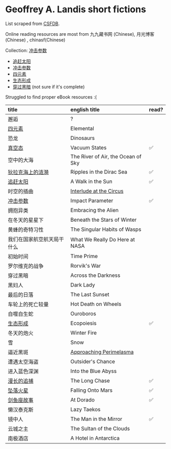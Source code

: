 # Geoffrey A. Landis short fictions

List scraped from [CSFDB](https://csfdb.scifi-wiki.com/people/754).

Online reading resources  are most from 九九藏书网 (Chinese), 月光博客 (Chinese) , chinasf(Chinese)

Collection: [冲击参数](http://st.kanxshuo.com/book-73635-1.html)

* [追赶太阳](http://st.kanxshuo.com/book-73635-3.html)
* [冲击参数](http://st.kanxshuo.com/book-73635-6.html)
* [四元素](http://st.kanxshuo.com/book-73635-10.html)
* [生态形成](http://st.kanxshuo.com/book-73635-19.html)
* [穿过黑暗](http://st.kanxshuo.com/book-73635-28.html) (not sure if it's complete)

Struggled to find proper eBook resources :(


| title                                                        | english title                      | read? |
| :----------------------------------------------------------- | :--------------------------------- | ----- |
| 邂逅                                                         | ?                                  |       |
| [四元素](http://st.kanxshuo.com/book-73635-10.html)          | Elemental                          |       |
| 恐龙                                                         | Dinosaurs                          |       |
| [真空态](https://www.99csw.com/book/10134/364697.htm)        | Vacuum States                      | ✅      |
| 空中的大海                                                   | The River of Air, the Ocean of Sky |       |
| [狄拉克海上的涟漪](https://www.williamlong.info/story/archives/355.html) | Ripples in the Dirac Sea           | ✅     |
| [追赶太阳](https://www.99csw.com/article/9288.htm)           | A Walk in the Sun                  | ✅     |
| 时空的插曲                                                   | [Interlude at the Circus](http://www.geoffreylandis.com/interlude.htp)            |       |
| [冲击参数]((http://st.kanxshuo.com/book-73635-6.html))       | Impact Parameter                   | ✅      |
| 拥抱异类                                                     | Embracing the Alien                |       |
| 在冬天的星星下                                               | Beneath the Stars of Winter        |       |
| 黄蜂的奇特习性                                               | The Singular Habits of Wasps       |       |
| 我们在国家航空航天局干什么                                   | What We Really Do Here at NASA     |       |
| 初始时间                                                     | Time Prime                         |       |
| 罗尔维克的战争                                               | Rorvik's War                       |       |
| 穿过黑暗                                                     | Across the Darkness                |       |
| 黑妇人                                                       | Dark Lady                          |       |
| 最后的日落                                                   | The Last Sunset                    |       |
| 车轮上的死亡较量                                             | Hot Death on Wheels                |       |
| 自噬自生蛇                                                   | Ouroboros                          |       |
| [生态形成](http://st.kanxshuo.com/book-73635-19.html)        | Ecopoiesis                         | ✅      |
| 冬天的炮火                                                   | Winter Fire                        |       |
| 雪                                                           | Snow                               |       |
| 逼近黑斑                                                     | [Approaching Perimelasma](http://www.infinityplus.co.uk/stories/perimelasma.htm)            |       |
| 遭遇太空海盗                                                 | Outsider's Chance                  |       |
| 进入蓝色深渊                                                 | Into the Blue Abyss                |       |
| [漫长的追捕](https://www.cdstm.cn/theme/khsj/khxs/dpxs/201807/t20180702_815923.html) | The Long Chase                     | ✅      |
| [坠落火星](https://www.williamlong.info/story/archives/1298.html) | Falling Onto Mars                  | ✅     |
| [剑鱼座故事](https://www.cdstm.cn/theme/khsj/khxs/dpxs/201706/t20170619_515497.html) | At Dorado                          | ✅      |
| 懒汉泰克斯                                                   | Lazy Taekos                        |       |
| 镜中人                                                       | The Man in the Mirror              | ✅     |
| 云城之主                                                     | The Sultan of the Clouds           |       |
| 南极酒店                                                     | A Hotel in Antarctica              |       |
